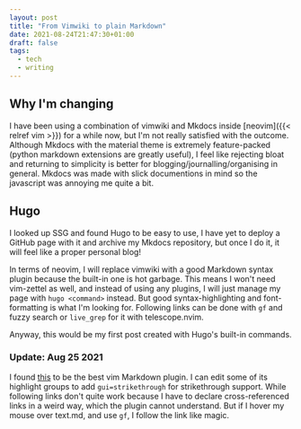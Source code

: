 ```yaml
---
layout: post
title: "From Vimwiki to plain Markdown"
date: 2021-08-24T21:47:30+01:00
draft: false
tags:
  - tech
  - writing
---
```


## Why I'm changing

I have been using a combination of vimwiki and Mkdocs inside [neovim]({{< relref vim >}}) for a while now, but I'm not really satisfied with the outcome. Although Mkdocs with the material theme is extremely feature-packed (python markdown extensions are greatly useful), I feel like rejecting bloat and returning to simplicity is better for blogging/journalling/organising in general. Mkdocs was made with slick documentions in mind so the javascript was annoying me quite a bit.

## Hugo

I looked up SSG and found Hugo to be easy to use, I have yet to deploy a GitHub page with it and archive my Mkdocs repository, but once I do it, it will feel like a proper personal blog!

In terms of neovim, I will replace vimwiki with a good Markdown syntax plugin because the built-in one is hot garbage. This means I won't need vim-zettel as well, and instead of using any plugins, I will just manage my page with `hugo <command>` instead. But good syntax-highlighting and font-formatting is what I'm looking for. Following links can be done with `gf` and fuzzy search or `live_grep` for it with telescope.nvim.

Anyway, this would be my first post created with Hugo's built-in commands.

### Update: Aug 25 2021

I found [this](https://github.com/plasticboy/vim-markdown) to be the best vim Markdown plugin. I can edit some of its highlight groups to add `gui=strikethrough` for strikethrough support. While following links don't quite work because I have to declare cross-referenced links in a weird way, which the plugin cannot understand. But if I hover my mouse over text.md, and use `gf`, I follow the link like magic.
